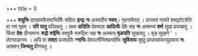 +++
title = 3

+++
**वसुभिः** एतन्नामकैरष्टभिर्देवैः सहितः **इन्द्रः** **नः** अस्मदीयं **गयम्**। गृहनामैतत् । प्राप्तव्यं गायते शब्द्यतेऽत्रेति वा गयं गृहम् । **परि** **पातु** परिरक्षतु । तथा **अदितिः** देवमाता **आदित्यैः** देवैः सह **नः** अस्मभ्यं **शर्म** सुखं प्रयच्छतु । किंवा **देवः** दीप्यमानः **रुद्रो** **रुद्रेभिः** स्वपुत्रैः मरुद्भिः सह **नः** अस्मान् **मृळयति** सुखयतु । मृड सुखने ' । लेट्याडागमः । अपि वा **त्वष्टा** प्रजापतिः **ग्नाभिः** देवपत्नीभिश्छन्दोभिः **सुविताय** सुष्ठु प्राप्तव्यायाभ्युदयाय **नः** अस्मान् **जिन्वतु** प्रीणयतु ॥
